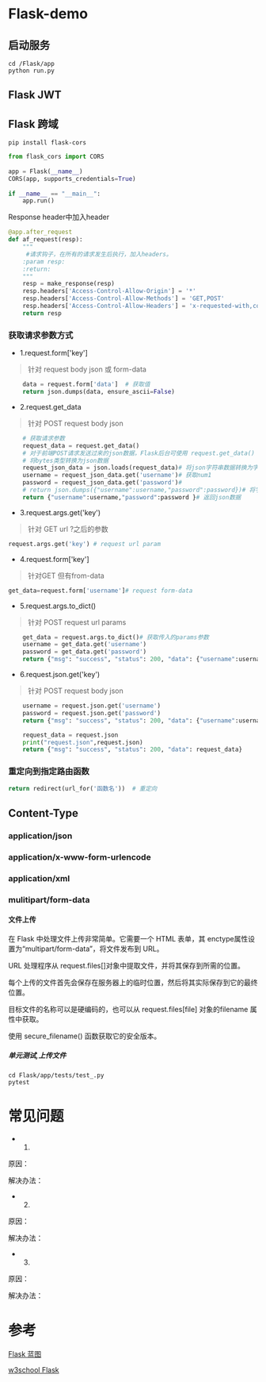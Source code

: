 # Flask-demo

## 启动服务

```shell
cd /Flask/app
python run.py
```



## Flask JWT


## Flask 跨域

```shell
pip install flask-cors
```

```python
from flask_cors import CORS
 
app = Flask(__name__)
CORS(app, supports_credentials=True)
 
if __name__ == "__main__":
    app.run()
```

Response header中加入header
```python
@app.after_request
def af_request(resp):     
    """
     #请求钩子，在所有的请求发生后执行，加入headers。
    :param resp:
    :return:
    """
    resp = make_response(resp)
    resp.headers['Access-Control-Allow-Origin'] = '*'
    resp.headers['Access-Control-Allow-Methods'] = 'GET,POST'
    resp.headers['Access-Control-Allow-Headers'] = 'x-requested-with,content-type'
    return resp
```

### 获取请求参数方式

* 1.request.form['key']

>针对 request body json 或 form-data
```python
    data = request.form['data']  # 获取值
    return json.dumps(data, ensure_ascii=False)
```
* 2.request.get_data    

>针对 POST request body json
```python
    # 获取请求参数
    request_data = request.get_data() 
    # 对于前端POST请求发送过来的json数据，Flask后台可使用 request.get_data() 来接收数据，数据的格式为 bytes；再使用 json.loads() 方法就可以转换字典。
    # 将bytes类型转换为json数据
    request_json_data = json.loads(request_data)# 将json字符串数据转换为字典
    username = request_json_data.get('username')# 获取num1
    password = request_json_data.get('password')# 
    # return json.dumps({"username":username,"password":password})# 将字典转换为json字符串
    return {"username":username,"password":password }# 返回json数据
```

* 3.request.args.get('key') 

>针对 GET url ?之后的参数

```python
request.args.get('key') # request url param
```

* 4.request.form['key']

>针对GET 但有from-data

```python
get_data=request.form['username']# request form-data

```

* 5.request.args.to_dict()

>针对 POST request url params
```python
    get_data = request.args.to_dict()# 获取传入的params参数
    username = get_data.get('username')
    password = get_data.get('password')
    return {"msg": "success", "status": 200, "data": {"username":username,"password":password}}
```

* 6.request.json.get('key')

>针对 POST request body json
```python
    username = request.json.get('username')
    password = request.json.get('password')
    return {"msg": "success", "status": 200, "data": {"username":username,"password":password}}
```

```python
    request_data = request.json
    print("request.json",request.json)
    return {"msg": "success", "status": 200, "data": request_data}
```


### 重定向到指定路由函数

```python
return redirect(url_for('函数名'))  # 重定向
```


## Content-Type

### application/json

### application/x-www-form-urlencode

### application/xml

### mulitipart/form-data

#### 文件上传

在 Flask 中处理文件上传非常简单。它需要一个 HTML 表单，其 ​enctype​ 属性设置为“​multipart/form-data”​，将文件发布到 URL。

URL 处理程序从 ​request.files[]​ 对象中提取文件，并将其保存到所需的位置。

每个上传的文件首先会保存在服务器上的临时位置，然后将其实际保存到它的最终位置。

目标文件的名称可以是硬编码的，也可以从 ​request.files[file] ​对象的​ filename ​属性中获取。

使用 ​secure_filename()​ 函数获取它的安全版本。

##### 单元测试,上传文件
```shell
cd Flask/app/tests/test_.py
pytest
```





# 常见问题

* 1.
原因：

解决办法：

* 2.
原因：

解决办法：

* 3.
原因：

解决办法：



# 参考

[Flask 蓝图](https://www.cnblogs.com/jackadam/p/8684148.html)

[w3school Flask](https://www.w3school.com.cn/python/python_flask.asp)
